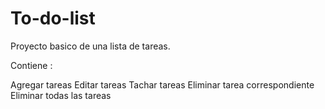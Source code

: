 # To-do-list

Proyecto basico de una lista de tareas.

Contiene :

Agregar tareas
Editar tareas 
Tachar tareas
Eliminar tarea correspondiente
Eliminar todas las tareas
 
